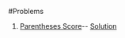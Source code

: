 #Problems

1. [Parentheses Score](https://leetcode.com/problems/score-of-parentheses)-- [Solution](src/main/java/datastructure/stack/problems/ParenthesesScore.java)